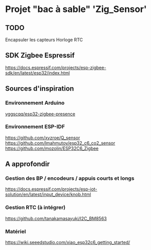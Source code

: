 # Projet "bac à sable" 'Zig_Sensor'

## TODO

Encapsuler les capteurs
Horloge RTC

## SDK Zigbee Espressif

<https://docs.espressif.com/projects/esp-zigbee-sdk/en/latest/esp32/index.html>

## Sources d'inspiration

### Environnement Arduino

[vggscqq/esp32-zigbee-presence](https://github.com/vggscqq/esp32-zigbee-presence)

### Environnement ESP-IDF

<https://github.com/xyzroe/Q_sensor>
<https://github.com/lmahmutov/esp32_c6_co2_sensor>
<https://github.com/mozolin/ESP32C6_Zigbee>

## A approfondir

### Gestion des BP / encodeurs / appuis courts et longs

<https://docs.espressif.com/projects/esp-iot-solution/en/latest/input_device/knob.html>

### Gestion RTC (à intégrer)

<https://github.com/tanakamasayuki/I2C_BM8563>

### Matériel

<https://wiki.seeedstudio.com/xiao_esp32c6_getting_started/>
